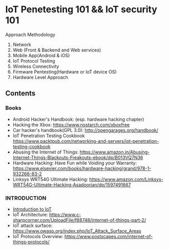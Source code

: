 # IoT Penetesting 101 && IoT security 101

Approach Methodology 
  
  1. Network 
  2. Web (Front & Backend and Web services)
  3. Mobile App(Android & iOS)
  4. IoT Protocol Testing 
  5. Wireless Connectivity 
  6. Firmware Pentesting(Hardware or IoT device OS)
  7. Hardware Level Approach 



## Contents
<!-- START doctoc generated TOC please keep comment here to allow auto update -->
<!-- DON'T EDIT THIS SECTION, INSTEAD RE-RUN doctoc TO UPDATE -->

### Books

- Android Hacker's Handbook: (esp. hardware hacking chapter)
- Hacking the Xbox: https://www.nostarch.com/xboxfree
- Car hacker's handbook(GPL 3.0): http://opengarages.org/handbook/
- IoT Penetration Testing Cookbook https://www.packtpub.com/networking-and-servers/iot-penetration-testing-cookbook
- Abusing the Internet of Things: https://www.amazon.in/Abusing-Internet-Things-Blackouts-Freakouts-ebook/dp/B013VQ7N36
- Hardware Hacking: Have Fun while Voiding your Warranty: https://www.elsevier.com/books/hardware-hacking/grand/978-1-932266-83-2
- Linksys WRT54G Ultimate Hacking: https://www.amazon.com/Linksys-WRT54G-Ultimate-Hacking-Asadoorian/dp/1597491667




### INTRODUCTION
  
- [Introduction to IoT](#https://en.wikipedia.org/wiki/Internet_of_things)
- IoT Architecture: https://www.c-sharpcorner.com/UploadFile/f88748/internet-of-things-part-2/
- IoT attack surface: https://www.owasp.org/index.php/IoT_Attack_Surface_Areas
- IoT Protocols Overview: https://www.postscapes.com/internet-of-things-protocols/
